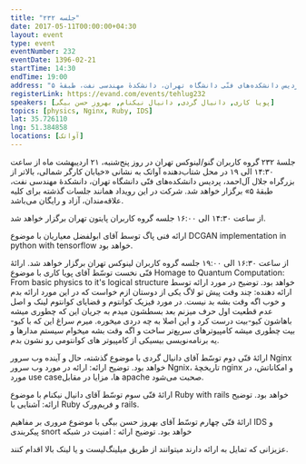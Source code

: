 ```yaml
---
title: "جلسه ۲۳۲"
date: 2017-05-11T00:00:00+04:30
layout: event
type: event
eventNumber: 232
eventDate: 1396-02-21
startTime: 14:30
endTime: 19:00
address: "خیابان کارگر شمالی، بالاتر از بزرگراه جلال آل‌احمد، پردیس دانشکده‌های فنّی دانشگاه تهران، دانشکدهٔ مهندسی نفت، طبقهٔ ۵"
registerLink: https://evand.com/events/tehlug232
speakers: [پویا کاری, دانیال گردی, دانیال نیکنام, بهروز حسن بیگی]
topics: [physics, Nginx, Ruby, IDS]
lat: 35.726110
lng: 51.384858
locations: [آواتک]
---
```

جلسهٔ ۲۳۲ گروه کاربران گنو/لینوکس تهران در روز پنج‌شنبه، ۲۱ اردیبهشت ماه از ساعت ۱۴:۳۰ الی ۱۹ در محل شتاب‌دهنده آواتک به نشانی «خیابان کارگر شمالی، بالاتر از بزرگراه جلال آل‌احمد، پردیس دانشکده‌های فنّی دانشگاه تهران، دانشکدهٔ مهندسی نفت، طبقهٔ ۵» برگزار خواهد شد. شرکت در این رویداد همانند جلسات گذشته برای کلیه علاقه‌مندان، آزاد و رایگان می‌باشد.

از ساعت ۱۴:۳۰ الی ۱۶:۰۰ جلسه گروه کاربران پایتون تهران برگزار خواهد شد.

ارائه فنی پاگ توسط آقای ابولفضل معیاریان با موضوع DCGAN implementation in python with tensorflow خواهد بود.

از ساعت ۱۶:۳۰ الی ۱۹:۰۰ جلسه گروه کاربران لینوکس تهران برگزار خواهد شد.
ارائهٔ فنّی نخست توسّط آقای پویا کاری با موضوع Homage to Quantum Computation: From basic physics to it's logical structure خواهد بود.
توضیح در مورد ارائه توسط ارائه دهنده: چند وقت پیش تو لاگ یکی از دوستان ازم خواست که در این مورد ارائه بدم و خوب اگه وقت بشه بد نیست. در مورد فیزیک کوانتوم و قضایای کوانتوم لینک و اصل عدم قطعیت اول حرف میزنم بعد بسطشون میدم به جریان این که چطوری میشه باهاشون کیو-بیت درست کرد و این اصلا به چه دردی میخوره. میرم سراغ این که با کیو-بیت چطوری میشه کامپیوترهای سریع‌تر ساخت و اگه وقت بشه میخوام سیستم مدارها و یه برنامه‌نویسی بیسیکی از کامپیوتر های کوانتومی رو نشون بدم.

ارائهٔ فنّی دوم توسّط آقای دانیال گردی با موضوع گذشته، حال و آینده وب سرور Nginx خواهد بود.
توضیح ارائه: ارائه در مورد وب سرور Ngnix، تاریخچهٔ nginx و امکاناتش، در مورد use caseها، مزایا در مقابل apache صحبت می‌شود.

ارائهٔ فنّی سوم توسّط آقای دانیال نیکنام با موضوع Ruby with rails خواهد بود.
توضیح ارائه: آشنایی با Ruby و فریم‌ورک rails.

ارائهٔ فنّی چهارم توسّط آقای بهروز حسن بیگی با موضوع مروری بر مفاهیم IDS و پیکربندی snort خواهد بود.
توضیح ارائه : امنیت در شبکه

عزیزانی که تمایل به ارائه دارند میتوانند از طریق میلینگ‌لیست و یا لینک بالا اقدام کنند.
